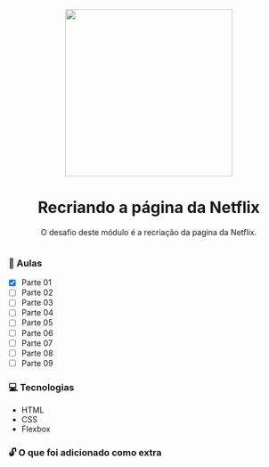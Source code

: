 <div align="center">
    <img src="https://hermes.digitalinnovation.one/site/images/logo-footer.png" width="300">
    <h1>Recriando a página da Netflix</h1>
</div>

<p align="center">O desafio deste módulo é a recriação da pagina da Netflix.</p>

<div align="center">
    <img src="">
</div>

### :memo: Aulas
- [x] Parte 01
- [ ] Parte 02 
- [ ] Parte 03
- [ ] Parte 04
- [ ] Parte 05
- [ ] Parte 06
- [ ] Parte 07
- [ ] Parte 08
- [ ] Parte 09

### :computer: Tecnologias

- HTML
- CSS
- Flexbox

### :unlock: O que foi adicionado como extra
